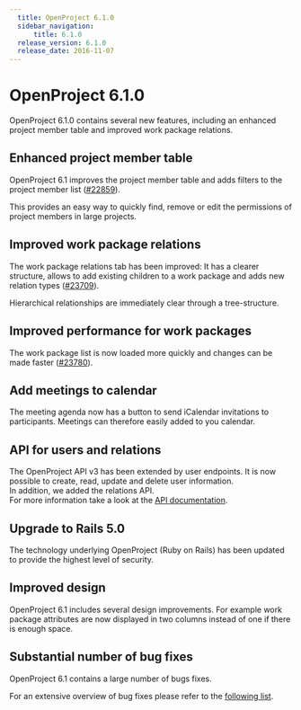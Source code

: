 ```yaml
---
  title: OpenProject 6.1.0
  sidebar_navigation:
      title: 6.1.0
  release_version: 6.1.0
  release_date: 2016-11-07
---
```



# OpenProject 6.1.0

OpenProject 6.1.0 contains several new features, including an enhanced
project member table and improved work package relations.  

## Enhanced project member table

OpenProject 6.1 improves the project member table and adds filters to
the project member
list ([\#22859](https://community.openproject.com/work_packages/22859/activity)).

This provides an easy way to quickly find, remove or edit the
permissions of project members in large projects.



## Improved work package relations

The work package relations tab has been improved: It has a clearer
structure, allows to add existing children to a work package and adds
new relation types
([\#23709](https://community.openproject.com/work_packages/23709/activity)).

Hierarchical relationships are immediately clear through a
tree-structure.



## Improved performance for work packages

The work package list is now loaded more quickly and changes can be made
faster
([\#23780](https://community.openproject.com/work_packages/23780/activity)).

## Add meetings to calendar

The meeting agenda now has a button to send iCalendar invitations to
participants.
<span class="explanatory-dictionary-highlight" data-definition="explanatory-dictionary-definition-62">Meetings</span>
can therefore easily added to you calendar.

## API for users and relations

The OpenProject API v3 has been extended by user endpoints. It is now
possible to create, read, update and delete user information.  
In addition, we added the relations API.  
For more information take a look at the [API
documentation](https://www.openproject.org/docs/development/api/).

## Upgrade to Rails 5.0

The technology underlying OpenProject (Ruby on Rails) has been updated
to provide the highest level of security.

## Improved design

OpenProject 6.1 includes several design improvements. For example work
package attributes are now displayed in two columns instead of one if
there is enough space.

## Substantial number of bug fixes

OpenProject 6.1 contains a large number of bugs fixes.

For an extensive overview of bug fixes please refer to the [following
list](https://community.openproject.com/projects/openproject/work_packages?query_props=%7B%22c%22:%5B%22id%22,%22subject%22,%22type%22,%22status%22,%22assignee%22%5D,%22p%22:%22openproject%22,%22t%22:%22parent:desc%22,%22f%22:%5B%7B%22n%22:%22version%22,%22o%22:%22%253D%22,%22t%22:%22list_optional%22,%22v%22:%22667%22%7D,%7B%22n%22:%22type%22,%22o%22:%22%253D%22,%22t%22:%22list_model%22,%22v%22:%5B%221%22%5D%7D,%7B%22n%22:%22subprojectId%22,%22o%22:%22*%22,%22t%22:%22list_subprojects%22%7D%5D,%22pa%22:1,%22pp%22:20%7D).


